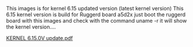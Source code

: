 This images is for kernel 6.15 updated version (latest kernel version)
This 6.15 kernel version is build for Ruggerd board a5d2x 
just boot the ruggerd board with this images and check with the command 
uname -r 
it will show the kernel version....












[KERNEL 6.15.0V update.pdf](https://github.com/user-attachments/files/22022493/KERNEL.6.15.0V.update.pdf)
